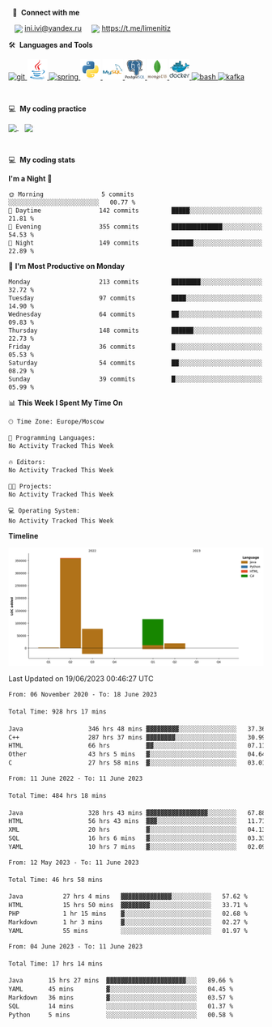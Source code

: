 <!-- https://github.com/lowlighter/metrics -->
<!-- https://www.vectorlogo.zone/ -->
<!-- https://www.svgrepo.com/ -->

&nbsp; 🔗 &nbsp;**Connect with me**
&nbsp; <p align="left">
        &nbsp;&nbsp;
        <span>
            <img align="center"
                src="https://user-images.githubusercontent.com/60324635/179626886-1219e9ee-75c0-42ed-a26b-d4ef24ed306c.svg"
                height="30px"/>
            ini.ivi@yandex.ru
        </span>
        &nbsp;&nbsp;&nbsp;
        <span>
            <img align="center"
                    src="https://user-images.githubusercontent.com/60324635/179626979-f490e684-520a-46a3-9f2e-1b3d291b8372.svg"
                    height="30px"/>
            https://t.me/limenitiz
        </span>
</p>

<!-- 
![Metrics](/github-metrics.svg)
<br>

![Wwakatime stats](https://github-readme-stats-taupe-two.vercel.app/api/wakatime?username=limenitiz&hide_title=true&hide_border=true&langs_count=5&bg_color=00000000&text_color=777) 
-->

🛠️ &nbsp;**Languages and Tools**
<p align="left">
    <a href="https://git-scm.com/" target="_blank" rel="noreferrer">
        <img src="https://www.vectorlogo.zone/logos/git-scm/git-scm-icon.svg"
            alt="git" width="40" height="40" />
    </a>
    <a href="https://www.java.com" target="_blank" rel="noreferrer"> <img
            src="https://raw.githubusercontent.com/devicons/devicon/master/icons/java/java-original.svg"
            alt="java" width="40" height="40" /> </a>
    <a href="https://spring.io/" target="_blank" rel="noreferrer">
        <img src="https://www.vectorlogo.zone/logos/springio/springio-icon.svg"
            alt="spring" width="40" height="40" />
    </a>
    <a href="https://www.python.org" target="_blank" rel="noreferrer">
        <img src="https://raw.githubusercontent.com/devicons/devicon/master/icons/python/python-original.svg"
            alt="python" width="40" height="40" />
    </a>
    <a href="https://www.mysql.com/" target="_blank" rel="noreferrer">
        <img src="https://raw.githubusercontent.com/devicons/devicon/master/icons/mysql/mysql-original-wordmark.svg"
            alt="mysql" width="40" height="40" />
    </a>
    <a href="https://www.postgresql.org" target="_blank" rel="noreferrer">
        <img src="https://raw.githubusercontent.com/devicons/devicon/master/icons/postgresql/postgresql-original-wordmark.svg"
            alt="postgresql" width="40" height="40" />
    </a>
    <a href="https://www.mongodb.com/" target="_blank" rel="noreferrer">
        <img src="https://raw.githubusercontent.com/devicons/devicon/master/icons/mongodb/mongodb-original-wordmark.svg"
            alt="mongodb" width="40" height="40" />
    </a>
    <a href="https://www.docker.com/" target="_blank" rel="noreferrer">
        <img src="https://raw.githubusercontent.com/devicons/devicon/master/icons/docker/docker-original-wordmark.svg"
            alt="docker" width="40" height="40" />
    </a>
    <a href="https://www.gnu.org/software/bash/" target="_blank" rel="noreferrer">
        <img src="https://www.vectorlogo.zone/logos/gnu_bash/gnu_bash-icon.svg"
            alt="bash" width="40" height="40" />
    </a>
    <a href="https://kafka.apache.org/" target="_blank" rel="noreferrer">
        <img src="https://www.vectorlogo.zone/logos/apache_kafka/apache_kafka-icon.svg"
            alt="kafka" width="40" height="40" />
    </a>
</p>
<br>

💻 &nbsp;**My coding practice**
<p align="left">
    <a href="https://www.leetcode.com/limenitiz" target="blank"><img align="center"
            src="https://upload.wikimedia.org/wikipedia/commons/0/0a/LeetCode_Logo_black_with_text.svg"
            height="40"/>
    </a>
    &nbsp;&nbsp;
    <a href="https://www.hackerrank.com/limenitiz" target="blank"><img align="center"
            src="https://d1ka33fs6lvw5x.cloudfront.net/hackerrank/assets/styleguide/logo_wordmark-f5c5eb61ab0a154c3ed9eda24d0b9e31.svg"
            height="40"/>
    </a>
</p>

<br>


💻 &nbsp;**My coding stats**

<!--START_SECTION:waka-readme-stats-total-->
**I'm a Night 🦉** 

```text
🌞 Morning                5 commits           ░░░░░░░░░░░░░░░░░░░░░░░░░   00.77 % 
🌆 Daytime                142 commits         █████░░░░░░░░░░░░░░░░░░░░   21.81 % 
🌃 Evening                355 commits         ██████████████░░░░░░░░░░░   54.53 % 
🌙 Night                  149 commits         ██████░░░░░░░░░░░░░░░░░░░   22.89 % 
```
📅 **I'm Most Productive on Monday** 

```text
Monday                   213 commits         ████████░░░░░░░░░░░░░░░░░   32.72 % 
Tuesday                  97 commits          ████░░░░░░░░░░░░░░░░░░░░░   14.90 % 
Wednesday                64 commits          ██░░░░░░░░░░░░░░░░░░░░░░░   09.83 % 
Thursday                 148 commits         ██████░░░░░░░░░░░░░░░░░░░   22.73 % 
Friday                   36 commits          █░░░░░░░░░░░░░░░░░░░░░░░░   05.53 % 
Saturday                 54 commits          ██░░░░░░░░░░░░░░░░░░░░░░░   08.29 % 
Sunday                   39 commits          █░░░░░░░░░░░░░░░░░░░░░░░░   05.99 % 
```


📊 **This Week I Spent My Time On** 

```text
🕑︎ Time Zone: Europe/Moscow

💬 Programming Languages: 
No Activity Tracked This Week

🔥 Editors: 
No Activity Tracked This Week

🐱‍💻 Projects: 
No Activity Tracked This Week

💻 Operating System: 
No Activity Tracked This Week
```

**Timeline**

![Lines of Code chart](https://raw.githubusercontent.com/limenitiz/limenitiz/master/assets/bar_graph.png)


 Last Updated on 19/06/2023 00:46:27 UTC
<!--END_SECTION:waka-readme-stats-total-->

<!--START_SECTION:wakaReadmeTotal-->

```txt
From: 06 November 2020 - To: 18 June 2023

Total Time: 928 hrs 17 mins

Java                  346 hrs 48 mins ▓▓▓▓▓▓▓▓▓░░░░░░░░░░░░░░░░   37.36 %
C++                   287 hrs 37 mins ▓▓▓▓▓▓▓▓░░░░░░░░░░░░░░░░░   30.99 %
HTML                  66 hrs          ▓▓░░░░░░░░░░░░░░░░░░░░░░░   07.11 %
Other                 43 hrs 5 mins   ▓░░░░░░░░░░░░░░░░░░░░░░░░   04.64 %
C                     27 hrs 58 mins  ▓░░░░░░░░░░░░░░░░░░░░░░░░   03.01 %
```

<!--END_SECTION:wakaReadmeTotal-->

<!--START_SECTION:wakaReadmeYear-->

```txt
From: 11 June 2022 - To: 11 June 2023

Total Time: 484 hrs 18 mins

Java                  328 hrs 43 mins ▓▓▓▓▓▓▓▓▓▓▓▓▓▓▓▓▓░░░░░░░░   67.88 %
HTML                  56 hrs 43 mins  ▓▓▓░░░░░░░░░░░░░░░░░░░░░░   11.71 %
XML                   20 hrs          ▓░░░░░░░░░░░░░░░░░░░░░░░░   04.13 %
SQL                   16 hrs 6 mins   ▓░░░░░░░░░░░░░░░░░░░░░░░░   03.33 %
YAML                  10 hrs 7 mins   ▓░░░░░░░░░░░░░░░░░░░░░░░░   02.09 %
```

<!--END_SECTION:wakaReadmeYear-->

<!--START_SECTION:wakaReadmeMonth-->

```txt
From: 12 May 2023 - To: 11 June 2023

Total Time: 46 hrs 58 mins

Java           27 hrs 4 mins   ▓▓▓▓▓▓▓▓▓▓▓▓▓▓░░░░░░░░░░░   57.62 %
HTML           15 hrs 50 mins  ▓▓▓▓▓▓▓▓░░░░░░░░░░░░░░░░░   33.71 %
PHP            1 hr 15 mins    ▓░░░░░░░░░░░░░░░░░░░░░░░░   02.68 %
Markdown       1 hr 3 mins     ▓░░░░░░░░░░░░░░░░░░░░░░░░   02.27 %
YAML           55 mins         ░░░░░░░░░░░░░░░░░░░░░░░░░   01.97 %
```

<!--END_SECTION:wakaReadmeMonth-->

<!--START_SECTION:wakaReadmeWeek-->

```txt
From: 04 June 2023 - To: 11 June 2023

Total Time: 17 hrs 14 mins

Java       15 hrs 27 mins  ▓▓▓▓▓▓▓▓▓▓▓▓▓▓▓▓▓▓▓▓▓▓░░░   89.66 %
YAML       45 mins         ▓░░░░░░░░░░░░░░░░░░░░░░░░   04.45 %
Markdown   36 mins         ▓░░░░░░░░░░░░░░░░░░░░░░░░   03.57 %
SQL        14 mins         ░░░░░░░░░░░░░░░░░░░░░░░░░   01.37 %
Python     5 mins          ░░░░░░░░░░░░░░░░░░░░░░░░░   00.58 %
```

<!--END_SECTION:wakaReadmeWeek-->

